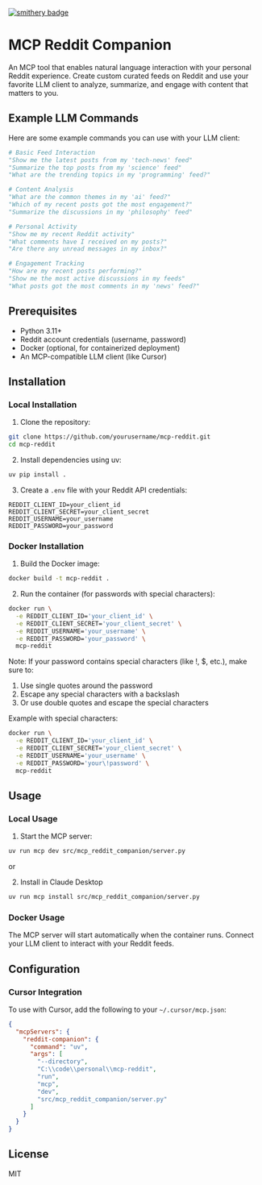 [![smithery badge](https://smithery.ai/badge/@saginawj/mcp-reddit-companion)](https://smithery.ai/server/@saginawj/mcp-reddit-companion)

# MCP Reddit Companion

An MCP tool that enables natural language interaction with your personal Reddit experience. Create custom curated feeds on Reddit and use your favorite LLM client to analyze, summarize, and engage with content that matters to you.

## Example LLM Commands

Here are some example commands you can use with your LLM client:

```python
# Basic Feed Interaction
"Show me the latest posts from my 'tech-news' feed"
"Summarize the top posts from my 'science' feed"
"What are the trending topics in my 'programming' feed?"

# Content Analysis
"What are the common themes in my 'ai' feed?"
"Which of my recent posts got the most engagement?"
"Summarize the discussions in my 'philosophy' feed"

# Personal Activity
"Show me my recent Reddit activity"
"What comments have I received on my posts?"
"Are there any unread messages in my inbox?"

# Engagement Tracking
"How are my recent posts performing?"
"Show me the most active discussions in my feeds"
"What posts got the most comments in my 'news' feed?"
```

## Prerequisites

- Python 3.11+
- Reddit account credentials (username, password)
- Docker (optional, for containerized deployment)
- An MCP-compatible LLM client (like Cursor)

## Installation

### Local Installation

1. Clone the repository:
```bash
git clone https://github.com/yourusername/mcp-reddit.git
cd mcp-reddit
```

2. Install dependencies using uv:
```bash
uv pip install .
```

3. Create a `.env` file with your Reddit API credentials:
```env
REDDIT_CLIENT_ID=your_client_id
REDDIT_CLIENT_SECRET=your_client_secret
REDDIT_USERNAME=your_username
REDDIT_PASSWORD=your_password
```

### Docker Installation

1. Build the Docker image:
```bash
docker build -t mcp-reddit .
```

2. Run the container (for passwords with special characters):
```bash
docker run \
  -e REDDIT_CLIENT_ID='your_client_id' \
  -e REDDIT_CLIENT_SECRET='your_client_secret' \
  -e REDDIT_USERNAME='your_username' \
  -e REDDIT_PASSWORD='your_password' \
  mcp-reddit
```

Note: If your password contains special characters (like !, $, etc.), make sure to:
1. Use single quotes around the password
2. Escape any special characters with a backslash
3. Or use double quotes and escape the special characters

Example with special characters:
```bash
docker run \
  -e REDDIT_CLIENT_ID='your_client_id' \
  -e REDDIT_CLIENT_SECRET='your_client_secret' \
  -e REDDIT_USERNAME='your_username' \
  -e REDDIT_PASSWORD='your\!password' \
  mcp-reddit
```

## Usage

### Local Usage

1. Start the MCP server:
```bash
uv run mcp dev src/mcp_reddit_companion/server.py
```

or 

2. Install in Claude Desktop
```bash
uv run mcp install src/mcp_reddit_companion/server.py 
```

### Docker Usage

The MCP server will start automatically when the container runs. Connect your LLM client to interact with your Reddit feeds.

## Configuration

### Cursor Integration

To use with Cursor, add the following to your `~/.cursor/mcp.json`:

```json
{
  "mcpServers": {
    "reddit-companion": {
      "command": "uv",
      "args": [
        "--directory",
        "C:\\code\\personal\\mcp-reddit",
        "run",
        "mcp",
        "dev",
        "src/mcp_reddit_companion/server.py"
      ]
    }
  }
}
```

## License

MIT
